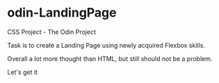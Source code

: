 # odin-LandingPage
CSS Project - The Odin Project

Task is to create a Landing Page using newly acquired Flexbox skills.

Overall a lot more thought than HTML, but still should not be a problem.

Let's get it
